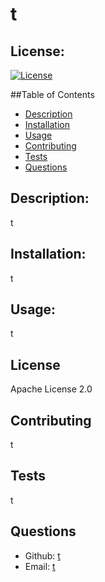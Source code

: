 # t
  ## License:
  [![License](https://img.shields.io/badge/license-${license}-blue.svg)](https://opensource.org/licenses/${license})
  
  
  ##Table of Contents
  - [Description](#description)
  - [Installation](#installation)
  - [Usage](#usage)
  - [Contributing](#contributing)
  - [Tests](#tests)
  - [Questions](#questions)

  ## Description:
  t
  ## Installation:
  t
  ## Usage:
  t
  ## License
  Apache License 2.0
  
  ## Contributing
  t
  ## Tests
  t
  ## Questions
  - Github: [t](https://github.com/t)
  - Email: [t](mailto:user@example.com)